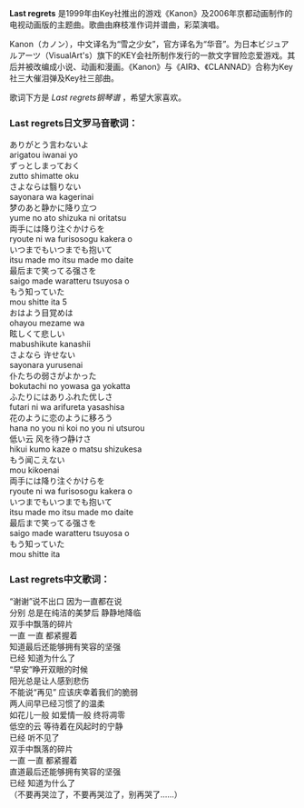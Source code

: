 

**Last regrets**
是1999年由Key社推出的游戏《Kanon》及2006年京都动画制作的电视动画版的主题曲。歌曲由麻枝准作词并谱曲，彩菜演唱。

  
Kanon（カノン），中文译名为“雪之少女”，官方译名为“华音”。为日本ビジュアルアーツ（VisualArt's）旗下的KEY会社所制作发行的一款文字冒险恋爱游戏。其后并被改编成小说、动画和漫画。《Kanon》与《AIR》、《CLANNAD》合称为Key社三大催泪弹及Key社三部曲。

  
歌词下方是 _Last regrets钢琴谱_ ，希望大家喜欢。

### Last regrets日文罗马音歌词：

ありがとう言わないよ  
arigatou iwanai yo  
ずっとしまっておく  
zutto shimatte oku  
さよならは翳りない  
sayonara wa kagerinai  
梦のあと静かに降り立つ  
yume no ato shizuka ni oritatsu  
両手には降り注ぐかけらを  
ryoute ni wa furisosogu kakera o  
いつまでもいつまでも抱いて  
itsu made mo itsu made mo daite  
最后まで笑ってる强さを  
saigo made waratteru tsuyosa o  
もう知っていた  
mou shitte ita 5  
おはよう目覚めは  
ohayou mezame wa  
眩しくて悲しい  
mabushikute kanashii  
さよなら 许せない  
sayonara yurusenai  
仆たちの弱さがよかった  
bokutachi no yowasa ga yokatta  
ふたりにはありふれた优しさ  
futari ni wa arifureta yasashisa  
花のように恋のように移ろう  
hana no you ni koi no you ni utsurou  
低い云 风を待つ静けさ  
hikui kumo kaze o matsu shizukesa  
もう闻こえない  
mou kikoenai  
両手には降り注ぐかけらを  
ryoute ni wa furisosogu kakera o  
いつまでもいつまでも抱いて  
itsu made mo itsu made mo daite  
最后まで笑ってる强さを  
saigo made waratteru tsuyosa o  
もう知っていた  
mou shitte ita

### Last regrets中文歌词：

“谢谢”说不出口 因为一直都在说  
分别 总是在纯洁的美梦后 静静地降临  
双手中飘落的碎片  
一直 一直 都紧握着  
知道最后还能够拥有笑容的坚强  
已经 知道为什么了  
“早安”睁开双眼的时候  
阳光总是让人感到悲伤  
不能说“再见” 应该庆幸着我们的脆弱  
两人间早已经习惯了的温柔  
如花儿一般 如爱情一般 终将凋零  
低空的云 等待着在风起时的宁静  
已经 听不见了  
双手中飘落的碎片  
一直 一直 都紧握着  
直道最后还能够拥有笑容的坚强  
已经 知道为什么了  
（不要再哭泣了，不要再哭泣了，别再哭了……）

